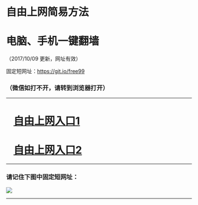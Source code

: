 ﻿# 自由上网简易方法

# 电脑、手机一键翻墙

（2017/10/09 更新，网址有效）

固定短网址：https://git.io/free99

### （微信如打不开，请转到浏览器打开）


***





# &nbsp;&nbsp; <a href="http://ft2673324800.fwq-tz-1001.info/fwqtz01.html?t=10090015030 " target="_blank">自由上网入口1</a>
# &nbsp;&nbsp; <a href="http://ft1078219404.fwq-tz-1002.info/fwqtz02.html?t=100900121573 " target="_blank">自由上网入口2</a>
***

### 请记住下图中固定短网址：

<img src="https://s3-us-west-2.amazonaws.com/fwq-1001/yjfq-20170905okok.png" /> 


***

